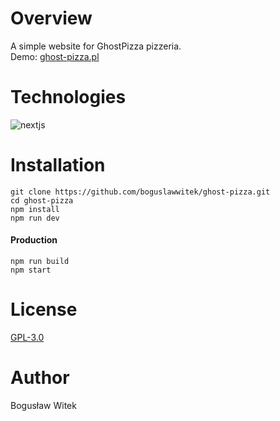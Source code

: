 # Overview
A simple website for GhostPizza pizzeria.<br>
Demo: [ghost-pizza.pl](https://ghost-pizza.pl)

# Technologies
![nextjs](https://img.shields.io/badge/next.js-000000?style=for-the-badge&logo=nextdotjs&logoColor=white)

# Installation
```
git clone https://github.com/boguslawwitek/ghost-pizza.git
cd ghost-pizza
npm install
npm run dev
```
#### Production
```
npm run build
npm start
```

# License
[GPL-3.0](https://github.com/boguslawwitek/Playergency/blob/main/LICENSE)

# Author
Bogusław Witek
